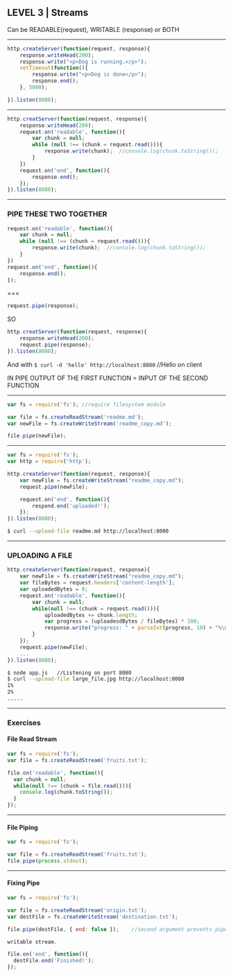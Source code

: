 ## LEVEL 3 | Streams

Can be READABLE(request),	WRITABLE (response) or  BOTH

---
```js
http.createServer(function(request, response){
	response.writeHead(200);
	response.write("<p>Dog is running.</p>");
	setTimeout(function(){
		response.write("<p>Dog is done</p>");
		response.end();
	}, 5000);

}).listen(8080);
```
---
```js
http.creatServer(function(request, response){
	response.writeHead(200);
	request.on('readable', function(){
		var chunk = null;
		while (null !== (chunk = request.read())){
			response.write(chunk);	//console.log(chunk.toString());
		}
	})
	request.on('end', function(){
		response.end();
	});
}).listen(8080);
```
---

### PIPE THESE TWO TOGETHER 
```js
request.on('readable', function(){
	var chunk = null;
	while (null !== (chunk = request.read())){
		response.write(chunk);	//console.log(chunk.toString());
	}
})
request.on('end', function(){
	response.end();
});
```
===
```js
request.pipe(response);
``` 

SO 
```js
http.creatServer(function(request, response){
	response.writeHead(200);
	request.pipe(response);
}).listen(8080);
```
And with ```$ curl -d 'hello' http://localhost:8080```       //Hello on client

IN PIPE OUTPUT OF THE FIRST FUNCTION = INPUT OF THE SECOND FUNCTION

---
```js
var fs = require('fs');	//require filesystem module

var file = fs.createReadStream('readme.md');
var newFile = fs.createWriteStream('readme_copy.md');

file.pipe(newFile);
```
---
```js
var fs = require('fs');
var http = require('http');

http.createServer(function(request, response){
	var newFile = fs.createWriteStream("readme_copy.md");
	request.pipe(newFile);

	request.on('end', function(){
		respond.end('uploaded!');
	});
}).listen(8080);
```
```bash
$ curl --upload-file readme.md http://localhost:8080
```
---

### UPLOADING A FILE
```js
http.createServer(function(request, response){
	var newFile = fs.createWriteStream("readme_copy.md");
	var fileBytes = request.headers['content-length'];
	var uploadedBytes = 0;
	request.on('readable', function(){
		var chunk = null;
		while(null !== (chunk = request.read())){
			uploadedBytes += chunk.length;
			var progress = (uploadesdBytes / fileBytes) * 100;
			response.write("progress: " + parseInt(progress, 10) + "%\n");
		}
	});
	request.pipe(newFile);
	...
}).listen(8080);
```
```bash
$ node app.js	//Listening on port 8080
$ curl --upload-file large_file.jpg http://localhost:8080
1%
2%
.....
```


---

### Exercises

#### File Read Stream

```js
var fs = require('fs');
var file = fs.createReadStream('fruits.txt');

file.on('readable', function(){
  var chunk = null;
  while(null !== (chunk = file.read())){
    console.log(chunk.toString());    
  }  
});
```
---

#### File Piping

```js
var fs = require('fs');

var file = fs.createReadStream('fruits.txt');
file.pipe(process.stdout);
```
---

#### Fixing Pipe

```js
var fs = require('fs');

var file = fs.createReadStream('origin.txt');
var destFile = fs.createWriteStream('destination.txt');

file.pipe(destFile, { end: false });	//second argument prevents pipe from closing automatically our 

writable stream.

file.on('end', function(){
  destFile.end('Finished!');
});
```

